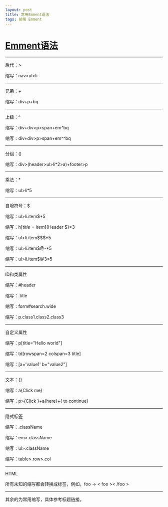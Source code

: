 ```yaml
---
layout: post
title: 常用Emment语法
tags: 前端 Emment
---
```


# [Emment语法](http://www.w3cplus.com/tools/emmet-cheat-sheet.html)

___
后代：>

缩写：nav>ul>li
___
兄弟：+

缩写：div+p+bq
___
上级：^

缩写：div+div>p>span+em^bq

缩写：div+div>p>span+em^^bq
___
分组：()

缩写：div>(header>ul>li*2>a)+footer>p
___
乘法：*

缩写：ul>li*5
___
自增符号：$

缩写：ul>li.item$*5

缩写：h$[title=item$]{Header $}*3

缩写：ul>li.item$$$*5

缩写：ul>li.item$@-*5

缩写：ul>li.item$@3*5
___
ID和类属性

缩写：#header

缩写：.title

缩写：form#search.wide

缩写：p.class1.class2.class3
___
自定义属性

缩写：p[title="Hello world"]

缩写：td[rowspan=2 colspan=3 title]

缩写：[a='value1' b="value2"]
___
文本：{}

缩写：a{Click me}

缩写：p>{Click }+a{here}+{ to continue}
___
隐式标签

缩写：.className

缩写：em>.className

缩写：ul>.className

缩写：table>.row>.col
___
HTML

所有未知的缩写都会转换成标签，例如，foo → < foo >< /foo >
___

其余的为常用缩写，具体参考标题链接。
